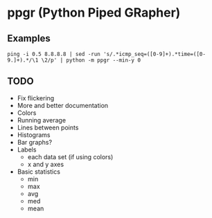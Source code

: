 # ppgr (Python Piped GRapher)

## Examples
`ping -i 0.5 8.8.8.8 | sed -run 's/.*icmp_seq=([0-9]+).*time=([0-9.]+).*/\1 \2/p' | python -m ppgr --min-y 0`

## TODO
* Fix flickering
* More and better documentation
* Colors
* Running average
* Lines between points
* Histograms
* Bar graphs?
* Labels
    * each data set (if using colors)
    * x and y axes
* Basic statistics
    * min
    * max
    * avg
    * med
    * mean

